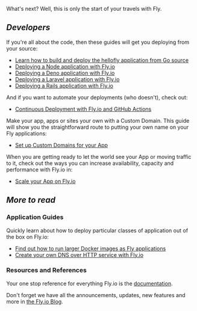 What's next? Well, this is only the start of your travels with Fly.

## _Developers_

If you're all about the code, then these guides will get you deploying from your source:

* [Learn how to build and deploy the hellofly application from Go source](/docs/getting-started/golang/)
* [Deploying a Node application with Fly.io](/docs/getting-started/node/)
* [Deploying a Deno application with Fly.io](/docs/getting-started/deno/)
* [Deploying a Laravel application with Fly.io](/docs/laravel/)
* [Deploying a Rails application with Fly.io](/docs/rails/)

And if you want to automate your deployments (who doesn't), check out:

* [Continuous Deployment with Fly.io and GitHub Actions](/docs/app-guides/continuous-deployment-with-github-actions/)

Make your app, apps or sites your own with a Custom Domain. This guide will show you the straightforward route to putting your own name on your Fly applications:

* [Set up Custom Domains for your App](/docs/app-guides/custom-domains-with-fly/)

When you are getting ready to let the world see your App or moving traffic to it, check out the ways you can increase availability, capacity and performance with Fly.io in:

* [Scale your App on Fly.io](/docs/scaling/)

## _More to read_

### Application Guides

Quickly learn about how to deploy particular classes of application out of the box on Fly.io:

* [Find out how to run larger Docker images as Fly applications](/docs/app-guides/run-a-global-image-service/)
* [Create your own DNS over HTTP service with Fly.io](/docs/app-guides/run-a-private-dns-over-https-service/)

### Resources and References

Your one stop reference for everything Fly.io is the [documentation](/docs).

Don't forget we have all the announcements, updates, new features and more in [the Fly.io Blog](/blog).
